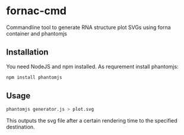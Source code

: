 # fornac-cmd

Commandline tool to generate RNA structure plot SVGs using forna container and phantomjs

## Installation

You need NodeJS and npm installed. 
As requrement install phantomjs:

```bash
npm install phantomjs
```

## Usage

```bash
phantomjs generator.js > plot.svg
```
This outputs the svg file after a certain rendering time to the specified destination.
